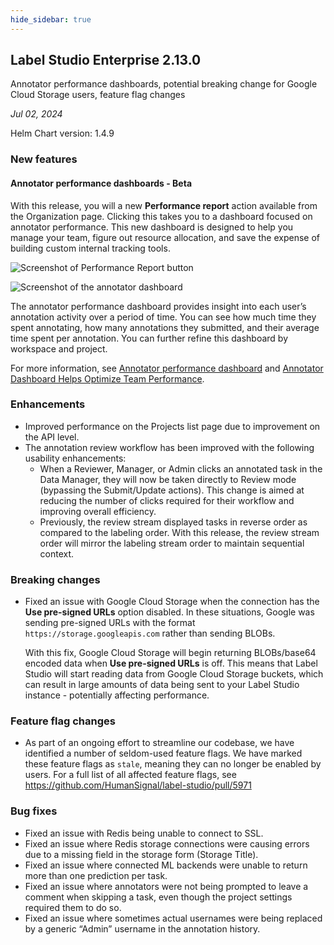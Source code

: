 ```yaml
---
hide_sidebar: true
---
```


## Label Studio Enterprise 2.13.0

<div class="onprem-highlight">Annotator performance dashboards, potential breaking change for Google Cloud Storage users, feature flag changes</div>

*Jul 02, 2024*

Helm Chart version: 1.4.9

### New features

#### Annotator performance dashboards - Beta

With this release, you will a new **Performance report** action available from the Organization page. Clicking this takes you to a dashboard focused on annotator performance. This new dashboard is designed to help you manage your team, figure out resource allocation, and save the expense of building custom internal tracking tools.

![Screenshot of Performance Report button](/images/project/user_report.png)

![Screenshot of the annotator dashboard](/images/releases/2-13-annotator-report.png)

The annotator performance dashboard provides insight into each user’s annotation activity over a period of time. You can see how much time they spent annotating, how many annotations they submitted, and their average time spent per annotation. You can further refine this dashboard by workspace and project. 

For more information, see [Annotator performance dashboard](dashboard_annotator) and [Annotator Dashboard Helps Optimize Team Performance](https://humansignal.com/blog/new-annotator-dashboard-helps-optimize-team-performance/).

### Enhancements

- Improved performance on the Projects list page due to improvement on the API level.
- The annotation review workflow has been improved with the following usability enhancements:
    - When a Reviewer, Manager, or Admin clicks an annotated task in the Data Manager, they will now be taken directly to Review mode (bypassing the Submit/Update actions). This change is aimed at reducing the number of clicks required for their workflow and improving overall efficiency.
    - Previously, the review stream displayed tasks in reverse order as compared to the labeling order. With this release, the review stream order will mirror the labeling stream order to maintain sequential context.

### Breaking changes

- Fixed an issue with Google Cloud Storage when the connection has the **Use pre-signed URLs** option disabled. In these situations, Google was sending pre-signed URLs with the format `https://storage.googleapis.com` rather than sending BLOBs.

    With this fix, Google Cloud Storage will begin returning BLOBs/base64 encoded data when **Use pre-signed URLs** is off. This means that Label Studio will start reading data from Google Cloud Storage buckets, which can result in large amounts of data being sent to your Label Studio instance - potentially affecting performance.

### Feature flag changes

- As part of an ongoing effort to streamline our codebase, we have identified a number of seldom-used feature flags. We have marked these feature flags as `stale`, meaning they can no longer be enabled by users. For a full list of all affected feature flags, see https://github.com/HumanSignal/label-studio/pull/5971

### Bug fixes

- Fixed an issue with Redis being unable to connect to SSL.
- Fixed an issue where Redis storage connections were causing errors due to a missing field in the storage form (Storage Title).
- Fixed an issue where connected ML backends were unable to return more than one prediction per task.
- Fixed an issue where annotators were not being prompted to leave a comment when skipping a task, even though the project settings required them to do so.
- Fixed an issue where sometimes actual usernames were being replaced by a generic “Admin” username in the annotation history.

